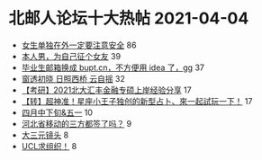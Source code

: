 # 北邮人论坛十大热帖 2021-04-04

- [女生单独在外一定要注意安全](https://bbs.byr.cn/article/Talking/6263380) 86
- [本人男，为自己征个女友](https://bbs.byr.cn/article/Friends/1989791) 39
- [毕业生邮箱换成 bupt.cn，不方便用 idea 了，gg](https://bbs.byr.cn/article/BUPTNet/104964) 37
- [窗透初晓 日照西桥 云自摇](https://bbs.byr.cn/article/Feeling/3167853) 32
- [【考研】2021北大汇丰金融专硕上岸经验分享](https://bbs.byr.cn/article/AimGraduate/1205101) 17
- [【转】超神准！星座小王子独创的新型占卜、來一起試玩一下！](https://bbs.byr.cn/article/Constellations/326533) 17
- [四月中下旬&amp;五一](https://bbs.byr.cn/article/Travel/145091) 10
- [河北省移动的三方都签了吗？](https://bbs.byr.cn/article/Job/2115456) 9
- [大三元镜头](https://bbs.byr.cn/article/Photo/269734) 8
- [UCL求组织！](https://bbs.byr.cn/article/GoAbroad/375671) 8


